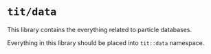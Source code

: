 # `tit/data`

This library contains the everything related to particle databases.

Everything in this library should be placed into `tit::data` namespace.
